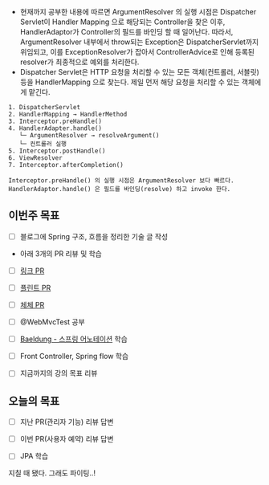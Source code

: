 
- 현재까지 공부한 내용에 따르면 ArgumentResolver 의 실행 시점은 Dispatcher Servlet이 Handler Mapping 으로 해당되는 Controller을 찾은 이후, HandlerAdaptor가 Controller의 필드를 바인딩 할 때 일어난다. 따라서, ArgumentResolver 내부에서 throw되는 Exception은 DispatcherServlet까지 위임되고, 이를 ExceptionResolver가 잡아서 ControllerAdvice로 인해 등록된 resolver가 최종적으로 예외를 처리한다.
- Dispatcher Servlet은 HTTP 요청을 처리할 수 있는 모든 객체(컨트롤러, 서블릿)등을 HandlerMapping 으로 찾는다. 제일 먼저 해당 요청을 처리할 수 있는 객체에게 맡긴다.


```
1. DispatcherServlet
2. HandlerMapping → HandlerMethod
3. Interceptor.preHandle()
4. HandlerAdapter.handle()
   └─ ArgumentResolver → resolveArgument()
   └─ 컨트롤러 실행
5. Interceptor.postHandle()
6. ViewResolver
7. Interceptor.afterCompletion()

Interceptor.preHandle() 의 실행 시점은 ArgumentResolver 보다 빠르다.
HandlerAdaptor.handle() 은 필드를 바인딩(resolve) 하고 invoke 한다.
```


## 이번주 목표
- [ ] 블로그에 Spring 구조, 흐름을 정리한 기술 글 작성

- 아래 3개의 PR 리뷰 및 학습
- [ ] [링크 PR](https://github.com/woowacourse/spring-roomescape-member/pull/254)
- [ ] [플린트 PR](https://github.com/woowacourse/spring-roomescape-member/pull/255)
- [ ] [체체 PR](https://github.com/woowacourse/spring-roomescape-member/pull/271)
- [ ] @WebMvcTest 공부
- [ ] [Baeldung - 스프링 어노테이션](https://www.baeldung.com/spring-core-annotations) 학습
- [ ] Front Controller, Spring flow 학습
- [ ] 지금까지의 강의 목표 리뷰


## 오늘의 목표
- [ ] 지난 PR(관리자 기능) 리뷰 답변
- [ ] 이번 PR(사용자 예약) 리뷰 답변
- [ ] JPA 학습


지칠 때 됐다. 그래도 파이팅..!

